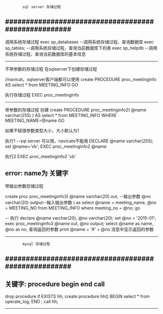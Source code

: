 
			sql server 存储过程

####################################################
------------------------------------------------------------------------------------------------------------

调用系统存储过程
exec sp_databases  --调用系统存储过程，查询数据库
exec sp_tables;    --调用系统存储过程，查询当前数据库下的表
exec sp_helpdb     --调用系统存储过程，查询当前数据库的基本信息

------------------------------------------------------------------------------------------------------------

不带参数的存储过程
在sqlserver下创建存储过程

//navicat，sqlserver客户端都可以使用
create PROCEDURE proc_meetinginfo 
AS
select * from MEETING_INFO
GO

执行存储过程
EXEC proc_meetinginfo


-------------------------------------------------------------------------------------------------------------
带参数的存储过程
创建
create PROCEDURE proc_meetinginfo2(
	@name varchar(255)
)
AS
	select * from MEETING_INFO WHERE MEETING_NAME=@name
GO

如果不赋值参数类型大小，大小默认为1

执行1
--sql server 可以用，navicate不能用
DECLARE @name varchar(255);
set @name='vb';
EXEC proc_meetinginfo2 @name

执行2
EXEC proc_meetinginfo2 'vb'

error: name为 关键字
--------------------------------------------------------------------------------------------------------------

带输出参数存储过程

create proc proc_meetinginfo3(
    @name varchar(20) out, --输出参数
    @no varchar(20) output--输入输出参数
)
as
    select @name = meeting_name, @no = MEETING_NO from MEETING_INFO where meeting_no = @no;
go

-- 执行
declare 
        @name varchar(20),
        @no varchar(20);
set @no = '2015-01';
exec proc_meetinginfo3 @name out, @no output;
select @name as name, @no as no; 查询返回的参数
print @name + '#' + @no  消息中显示返回的参数

---------------------------------------------------------------------------------------------------------------

			mysql 存储过程

####################################################
---------------------------------------------------------------------------------------------------------------
关键字:
  procedure begin end 
  call
----------------------------------------------------------------------------------------------------------------
drop procedure if EXISTS hh;
create procedure hh()
BEGIN
  select * from operate_log;
END
;
call hh;

----------------------------------------------------------------------------------------------------------------